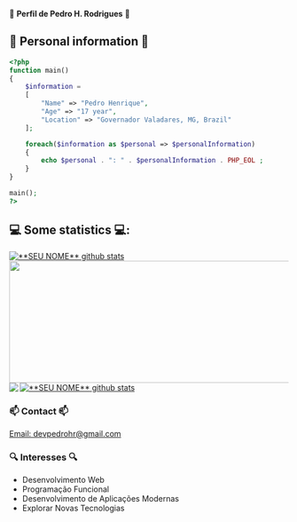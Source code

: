 🌟 **Perfil de Pedro H. Rodrigues** 🌟

## 🚀 Personal information 🚀
```php
<?php
function main()
{
    $information =
    [
        "Name" => "Pedro Henrique",
        "Age" => "17 year",
        "Location" => "Governador Valadares, MG, Brazil"
    ];

    foreach($information as $personal => $personalInformation)
    {
        echo $personal . ": " . $personalInformation . PHP_EOL ;
    }
}

main();
?>
```
## 💻 Some statistics 💻:
<div align="left">
     <a href="https://github.com/PedroHRFerreira?tab=repositories">
        <img align="center" src="https://github-profile-trophy.vercel.app/?username=PedroHRFerreira&theme=juicyfresh&hide_langs_below=1" alt="**SEU NOME** github stats"/>
        <img width="800" height="220" src="https://streak-stats.demolab.com/?user=PedroHRFerreira&theme=dark&hide_border=true&border_radius=5&card_width=1000">
     </a>
</div>
<div align="left">
  <a href="https://github.com/PedroHRFerreira?tab=repositories">
    <img align="left" src="https://github-readme-stats.vercel.app/api/top-langs?username=PedroHRFerreira&show_icons=true&locale=en&layout=compact&theme=dark" />
    <img align="center" src="https://github-readme-stats.vercel.app/api?username=PedroHRFerreira&show_icons=true&theme=dark&hide_height=27" alt="**SEU NOME** github stats"/>
  </a>
</div>

### 📫 Contact 📫

<div align="right">
  <div align="left">
    <a href="mailto:devpedrohr@gmail.com">Email: devpedrohr@gmail.com</a>
  </div>
</div>



### 🔍 Interesses 🔍

  - Desenvolvimento Web 
  - Programação Funcional 
  - Desenvolvimento de Aplicações Modernas
  - Explorar Novas Tecnologias 
